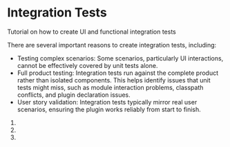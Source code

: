 <!-- Copyright 2000-2025 JetBrains s.r.o. and contributors. Use of this source code is governed by the Apache 2.0 license. -->

# Integration Tests

<primary-label ref="2023.2"/>

<link-summary>Tutorial on how to create UI and functional integration tests</link-summary>

There are several important reasons to create integration tests, including:

* Testing complex scenarios: Some scenarios, particularly UI interactions, cannot be effectively covered by unit tests alone.
* Full product testing: Integration tests run against the complete product rather than isolated components. This helps identify issues that unit tests might miss, such as module interaction problems, classpath conflicts, and plugin declaration issues.
* User story validation: Integration tests typically mirror real user scenarios, ensuring the plugin works reliably from start to finish.


1. [](integration_tests_intro.md)
2. [](integration_tests_ui.md)
3. [](integration_tests_api.md)

